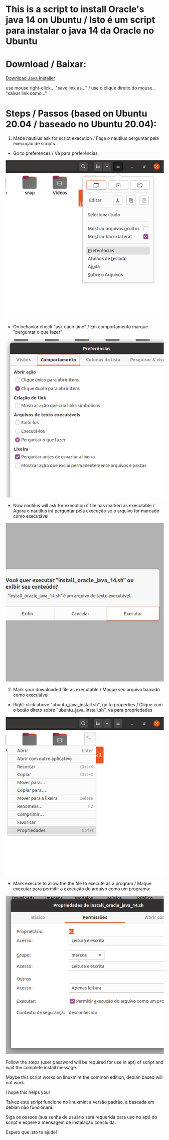 # This is a script to install Oracle's java 14 on Ubuntu / Isto é um script para instalar o java 14 da Oracle no Ubuntu

# Download / Baixar:
<a id="raw-url" href="https://raw.githubusercontent.com/markirius/ubuntu_java_install/master/ubuntu_java_install.sh">Download Java Installer</a>

use mouse right-click... "save link as..." / use o clique direito do mouse... "salvar link como..."

# Steps / Passos (based on Ubuntu 20.04 / baseado no Ubuntu 20.04):

1. Made nautilus ask for script execution / Faça o nautilus perguntar pela execução de scripts

  * Go to preferences / Vá para preferências

![](imgs/1.png)

  * On behavior check "ask each time" / Em comportamento marque "perguntar o que fazer"

![](imgs/2.png)

  * Now nautilus will ask for execution if file has marked as executable / Agora o nautilus irá perguntar pela execução se o arquivo for marcado como executável

![](imgs/3.png)


2. Mark your downloaded file as executable / Maque seu arquivo baixado como executável:

  * Right-click above "ubuntu_java_install.sh", go to properties / Clique com o botão direto sobre "ubuntu_java_install.sh", vá para propriedades

![](imgs/5.png)

  * Mark execute to allow the the file to execute as a program / Maque executar para permitir a execução do arquivo como um programa:

![](imgs/4.png)


Follow the steps (user password will be required for use in apt) of script and wait the complete install message.

Maybe this script works on linuxmint the common edition, debian based will not work.

I hope this helps you!



Talvez este script funcione no linuxmint a versão padrão, a baseada em debian não funcionará.

Siga os passos (sua senha de usuário será requerida para uso no apt) do script e espere a mensagem de instalação concluída.

Espero que isto te ajude!

